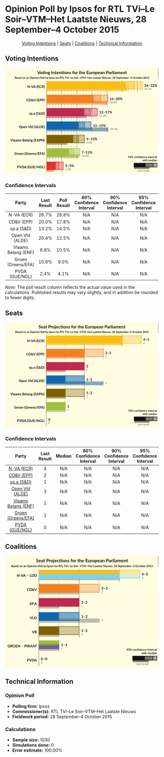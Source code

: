 # Opinion Poll by Ipsos for RTL TVi–Le Soir–VTM–Het Laatste Nieuws, 28 September–4 October 2015

<p align="center"><a href="#voting-intentions">Voting Intentions</a> | <a href="#seats">Seats</a> | <a href="#coalitions">Coalitions</a> | <a href="#technical-information">Technical Information</a></p>

## Voting Intentions

![Graph with voting intentions not yet produced](2015-10-04-Ipsos.png "Voting Intentions")

### Confidence Intervals

| Party | Last Result | Poll Result | 80% Confidence Interval | 90% Confidence Interval | 95% Confidence Interval | 99% Confidence Interval |
|:-----:|:-----------:|:-----------:|:-----------------------:|:-----------------------:|:-----------------------:|:-----------------------:|
| N-VA (ECR) | 26.7% | 28.8% | N/A |N/A |N/A |N/A |
| CD&V (EPP) | 20.0% | 17.8% | N/A |N/A |N/A |N/A |
| sp.a (S&D) | 13.2% | 14.5% | N/A |N/A |N/A |N/A |
| Open Vld (ALDE) | 20.4% | 12.5% | N/A |N/A |N/A |N/A |
| Vlaams Belang (ENF) | 6.8% | 10.5% | N/A |N/A |N/A |N/A |
| Groen (Greens/EFA) | 10.6% | 9.0% | N/A |N/A |N/A |N/A |
| PVDA (GUE/NGL) | 2.4% | 4.1% | N/A |N/A |N/A |N/A |

*Note:* The poll result column reflects the actual value used in the calculations. Published results may vary slightly, and in addition be rounded to fewer digits.

## Seats

![Graph with seats not yet produced](2015-10-04-Ipsos-seats.png "Seats")

### Confidence Intervals

| Party | Last Result | Median | 80% Confidence Interval | 90% Confidence Interval | 95% Confidence Interval | 99% Confidence Interval |
|:-----:|:-----------:|:------:|:-----------------------:|:-----------------------:|:-----------------------:|:-----------------------:|
| <a href="#n-va-(ecr)">N-VA (ECR)</a> | 4 | N/A | N/A |N/A |N/A |N/A |
| <a href="#cd&v-(epp)">CD&V (EPP)</a> | 2 | N/A | N/A |N/A |N/A |N/A |
| <a href="#sp.a-(s&d)">sp.a (S&D)</a> | 1 | N/A | N/A |N/A |N/A |N/A |
| <a href="#open-vld-(alde)">Open Vld (ALDE)</a> | 3 | N/A | N/A |N/A |N/A |N/A |
| <a href="#vlaams-belang-(enf)">Vlaams Belang (ENF)</a> | 1 | N/A | N/A |N/A |N/A |N/A |
| <a href="#groen-(greens/efa)">Groen (Greens/EFA)</a> | 1 | N/A | N/A |N/A |N/A |N/A |
| <a href="#pvda-(gue/ngl)">PVDA (GUE/NGL)</a> | 0 | N/A | N/A |N/A |N/A |N/A |


## Coalitions

![Graph with coalitions seats not yet produced](2015-10-04-Ipsos-coalitions-seats.png "Coalitions Seats")


## Technical Information

### Opinion Poll

+ **Polling firm:** Ipsos
+ **Commissioner(s):** RTL TVi–Le Soir–VTM–Het Laatste Nieuws
+ **Fieldwork period:** 28 September–4 October 2015

### Calculations

+ **Sample size:** 1030
+ **Simulations done:** 0
+ **Error estimate:** 100.00%

